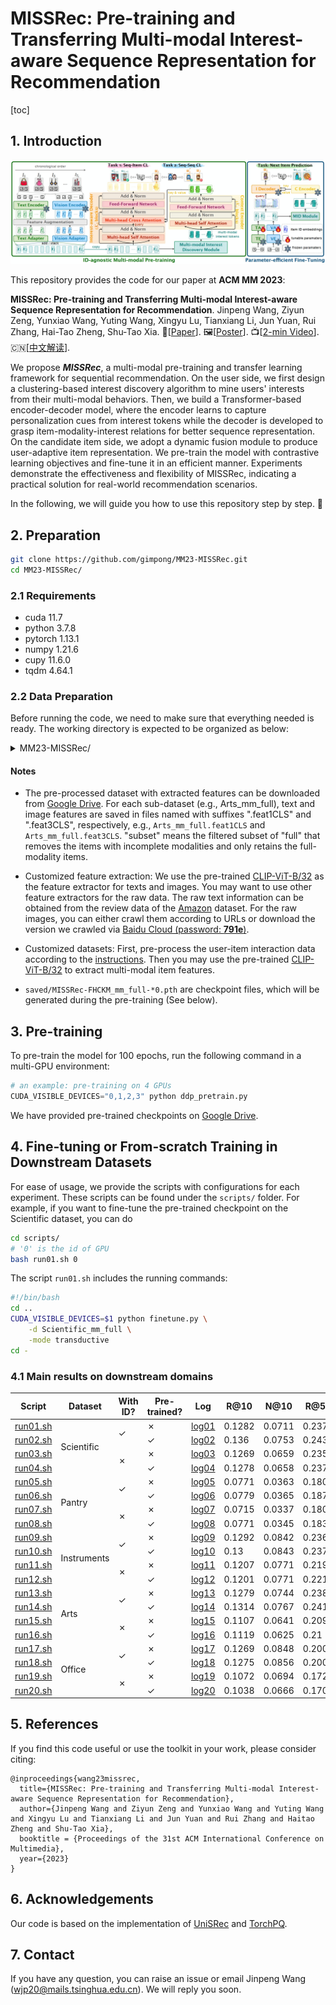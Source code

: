 # MISSRec: Pre-training and Transferring Multi-modal Interest-aware Sequence Representation for Recommendation

[toc]

## 1. Introduction

![](misc/arc.png)

This repository provides the code for our paper at **ACM MM 2023**:

**MISSRec: Pre-training and Transferring Multi-modal Interest-aware Sequence Representation for Recommendation**. Jinpeng Wang, Ziyun Zeng, Yunxiao Wang, Yuting Wang, Xingyu Lu, Tianxiang Li, Jun Yuan, Rui Zhang, Hai-Tao Zheng, Shu-Tao Xia. 📝[[Paper](https://arxiv.org/abs/2308.11175)]. 🖼️[[Poster](misc/poster.pdf)]. 📺[[2-min Video](misc/teaser_video.mp4)]. 🇨🇳[[中文解读](TBD)].

We propose ***MISSRec***, a multi-modal pre-training and transfer learning framework for sequential recommendation. On the user side, we first design a clustering-based interest discovery algorithm to mine users' interests from their multi-modal behaviors. Then, we build a Transformer-based encoder-decoder model, where the encoder learns to capture personalization cues from interest tokens while the decoder is developed to grasp item-modality-interest relations for better sequence representation. On the candidate item side, we adopt a dynamic fusion module to produce user-adaptive item representation. We pre-train the model with contrastive learning objectives and fine-tune it in an efficient manner. Experiments demonstrate the effectiveness and flexibility of MISSRec, indicating a practical solution for real-world recommendation scenarios. 

In the following, we will guide you how to use this repository step by step. 🤗

## 2. Preparation

```bash
git clone https://github.com/gimpong/MM23-MISSRec.git
cd MM23-MISSRec/
```

### 2.1 Requirements

- cuda 11.7
- python 3.7.8
- pytorch 1.13.1
- numpy 1.21.6
- cupy 11.6.0
- tqdm 4.64.1

### 2.2 Data Preparation

Before running the code, we need to make sure that everything needed is ready. The working directory is expected to be organized as below:

<details><summary>MM23-MISSRec/</summary>
<ul>
    <li>fig/</li>
    <li>data/</li>
    <li>reference_log/</li>
    <li>props/</li>
    <li>recbole/</li>
    <li>torchpq/</li>
    <li>saved/</li>
    <ul>
        <li>MISSRec-FHCKM_mm_full-10.pth</li>
        <li>MISSRec-FHCKM_mm_full-20.pth</li>
        <li>...</li>
        <li>MISSRec-FHCKM_mm_full-100.pth</li>
    </ul>
    <li>datasets/</li>
    <ul>
        <li>pretrain/</li>
        <ul>
            <li>FHCKM_mm_full/</li>
        </ul>
        <li>downstream/</li>
        <ul>
            <li>Scientific_mm_subset/</li>
            <li>Scientific_mm_full/</li>
            <li>Pantry_mm_subset/</li>
            <li>Pantry_mm_full/</li>
            <li>Office_mm_subset/</li>
            <li>Office_mm_full/</li>
            <li>Instruments_mm_subset/</li>
            <li>Instruments_mm_full/</li>
            <li>Arts_mm_subset/</li>
            <li>Arts_mm_full/</li>
            <ul>
                <li>Arts_mm_full.feat1CLS</li>
                <li>Arts_mm_full.feat3CLS</li>
                <li>Arts_mm_full.text</li>
                <li>Arts_mm_full.item2index</li>
                <li>Arts_mm_full.user2index</li>
                <li>Arts_mm_full.test.inter</li>
                <li>Arts_mm_full.train.inter</li>
                <li>Arts_mm_full.valid.inter</li>
            </ul>
        </ul>
    </ul>
    <li>scripts/</li>
    <ul>
    	<li>run0001.sh</li>
    	<li>run0002.sh</li>
    	<li>...</li>
    </ul>
    <li>cluster_utils.py</li>
    <li>config.py</li>
    <li>ddp_finetune.py</li>
    <li>ddp_pretrain.py</li>
    <li>finetune.py</li>
    <li>missrec.py</li>
    <li>model_utils.py</li>
    <li>trainer.py</li>
    <li>utils.py</li>
</ul>
</details>

#### Notes

- The pre-processed dataset with extracted features can be downloaded from [Google Drive](https://drive.google.com/file/d/1-k8PZDp7qjEbviQrmQHrbVYYsxaInBEm/view?usp=share_link). For each sub-dataset (e.g., Arts_mm_full), text and image features are saved in files named with suffixes ".feat1CLS" and ".feat3CLS", respectively, e.g., `Arts_mm_full.feat1CLS` and `Arts_mm_full.feat3CLS`. "subset" means the filtered subset of "full" that removes the items with incomplete modalities and only retains the full-modality items.

- Customized feature extraction: We use the pre-trained [CLIP-ViT-B/32](https://github.com/openai/CLIP) as the feature extractor for texts and images. You may want to use other feature extractors for the raw data. The raw text information can be obtained from the review data of the [Amazon](https://nijianmo.github.io/amazon/index.html) dataset. 
For the raw images, you can either crawl them according to URLs or download the version we crawled via [Baidu Cloud (password: **791e**)](https://pan.baidu.com/s/1Y0KplwqPIcQsnvEoJH-gQg). 

- Customized datasets: First, pre-process the user-item interaction data according to the [instructions](https://github.com/RUCAIBox/UniSRec/blob/master/dataset#dataset-preprocessing). Then you may use the pre-trained [CLIP-ViT-B/32](https://github.com/openai/CLIP) to extract multi-modal item features.

- `saved/MISSRec-FHCKM_mm_full-*0.pth` are checkpoint files, which will be generated during the pre-training (See below).

## 3. Pre-training

To pre-train the model for 100 epochs, run the following command in a multi-GPU environment:

```python
# an example: pre-training on 4 GPUs
CUDA_VISIBLE_DEVICES="0,1,2,3" python ddp_pretrain.py
```

We have provided pre-trained checkpoints on [Google Drive](https://drive.google.com/file/d/1jYPKRB1PqkaVMZ3_2ocwykOKsRXoc56N/view?usp=sharing). 

## 4. Fine-tuning or From-scratch Training in Downstream Datasets

For ease of usage, we provide the scripts with configurations for each experiment. These scripts can be found under the `scripts/` folder. For example, if you want to fine-tune the pre-trained checkpoint on the Scientific dataset, you can do

```bash
cd scripts/
# '0' is the id of GPU
bash run01.sh 0
```

The script `run01.sh` includes the running commands:

```bash
#!/bin/bash
cd ..
CUDA_VISIBLE_DEVICES=$1 python finetune.py \
    -d Scientific_mm_full \
    -mode transductive
cd -
```

### 4.1 Main results on downstream domains
<table>
<thead>
  <tr>
    <th>Script</th>
    <th>Dataset</th>
    <th>With ID?</th>
    <th>Pre-trained?</th>
    <th>Log</th>
    <th>R@10</th>
    <th>N@10</th>
    <th>R@50</th>
    <th>N@50</th>
  </tr>
</thead>
<tbody>
  <tr>
    <td><a href="script/run01.sh">run01.sh</a></td>
    <td rowspan="4">Scientific</td>
    <td rowspan="2">✓</td>
    <td>✗</td>
    <td><a href="reference_log/full/Scientific/ID1/PT0/Oct-20-2023_03-18-42.log">log01</a></td>
    <td>0.1282</td>
    <td>0.0711</td>
    <td>0.2376</td>
    <td>0.0946</td>
  </tr>
  <tr>
    <td><a href="script/run02.sh">run02.sh</a></td>
    <td>✓</td>
    <td><a href="reference_log/full/Scientific/ID1/PT1/Oct-20-2023_03-18-38.log">log02</a></td>
    <td>0.136</td>
    <td>0.0753</td>
    <td>0.2431</td>
    <td>0.0983</td>
  </tr>
  <tr>
    <td><a href="script/run03.sh">run03.sh</a></td>
    <td rowspan="2">✗</td>
    <td>✗</td>
    <td><a href="reference_log/full/Scientific/ID0/PT0/Oct-20-2023_03-18-40.log">log03</a></td>
    <td>0.1269</td>
    <td>0.0659</td>
    <td>0.2354</td>
    <td>0.0891</td>
  </tr>
  <tr>
    <td><a href="script/run04.sh">run04.sh</a></td>
    <td>✓</td>
    <td><a href="reference_log/full/Scientific/ID0/PT1/Oct-20-2023_03-27-47.log">log04</a></td>
    <td>0.1278</td>
    <td>0.0658</td>
    <td>0.2375</td>
    <td>0.0893</td>
  </tr>
  <tr>
    <td><a href="script/run05.sh">run05.sh</a></td>
    <td rowspan="4">Pantry</td>
    <td rowspan="2">✓</td>
    <td>✗</td>
    <td><a href="reference_log/full/Pantry/ID1/PT0/Oct-20-2023_03-23-36.log">log05</a></td>
    <td>0.0771</td>
    <td>0.0363</td>
    <td>0.1804</td>
    <td>0.0583</td>
  </tr>
  <tr>
    <td><a href="script/run06.sh">run06.sh</a></td>
    <td>✓</td>
    <td><a href="reference_log/full/Pantry/ID1/PT1/Oct-20-2023_03-24-57.log">log06</a></td>
    <td>0.0779</td>
    <td>0.0365</td>
    <td>0.1875</td>
    <td>0.0598</td>
  </tr>
  <tr>
    <td><a href="script/run07.sh">run07.sh</a></td>
    <td rowspan="2">✗</td>
    <td>✗</td>
    <td><a href="reference_log/full/Pantry/ID0/PT0/Oct-20-2023_03-27-32.log">log07</a></td>
    <td>0.0715</td>
    <td>0.0337</td>
    <td>0.1801</td>
    <td>0.0569</td>
  </tr>
  <tr>
    <td><a href="script/run08.sh">run08.sh</a></td>
    <td>✓</td>
    <td><a href="reference_log/full/Pantry/ID0/PT1/Oct-20-2023_03-33-51.log">log08</a></td>
    <td>0.0771</td>
    <td>0.0345</td>
    <td>0.1833</td>
    <td>0.0571</td>
  </tr>
  <tr>
    <td><a href="script/run09.sh">run09.sh</a></td>
    <td rowspan="4">Instruments</td>
    <td rowspan="2">✓</td>
    <td>✗</td>
    <td><a href="reference_log/full/Instruments/ID1/PT0/Oct-20-2023_03-30-29.log">log09</a></td>
    <td>0.1292</td>
    <td>0.0842</td>
    <td>0.2369</td>
    <td>0.1072</td>
  </tr>
  <tr>
    <td><a href="script/run10.sh">run10.sh</a></td>
    <td>✓</td>
    <td><a href="reference_log/full/Instruments/ID1/PT1/Oct-20-2023_03-32-41.log">log10</a></td>
    <td>0.13</td>
    <td>0.0843</td>
    <td>0.237</td>
    <td>0.1071</td>
  </tr>
  <tr>
    <td><a href="script/run11.sh">run11.sh</a></td>
    <td rowspan="2">✗</td>
    <td>✗</td>
    <td><a href="reference_log/full/Instruments/ID0/PT0/Oct-20-2023_03-43-46.log">log11</a></td>
    <td>0.1207</td>
    <td>0.0771</td>
    <td>0.2191</td>
    <td>0.0981</td>
  </tr>
  <tr>
    <td><a href="script/run12.sh">run12.sh</a></td>
    <td>✓</td>
    <td><a href="reference_log/full/Instruments/ID0/PT1/Oct-20-2023_03-43-56.log">log12</a></td>
    <td>0.1201</td>
    <td>0.0771</td>
    <td>0.2218</td>
    <td>0.0988</td>
  </tr>
  <tr>
    <td><a href="script/run13.sh">run13.sh</a></td>
    <td rowspan="4">Arts</td>
    <td rowspan="2">✓</td>
    <td>✗</td>
    <td><a href="reference_log/full/Arts/ID1/PT0/Oct-20-2023_03-44-08.log">log13</a></td>
    <td>0.1279</td>
    <td>0.0744</td>
    <td>0.2387</td>
    <td>0.0982</td>
  </tr>
  <tr>
    <td><a href="script/run14.sh">run14.sh</a></td>
    <td>✓</td>
    <td><a href="reference_log/full/Arts/ID1/PT1/Oct-20-2023_03-55-46.log">log14</a></td>
    <td>0.1314</td>
    <td>0.0767</td>
    <td>0.241</td>
    <td>0.1002</td>
  </tr>
  <tr>
    <td><a href="script/run15.sh">run15.sh</a></td>
    <td rowspan="2">✗</td>
    <td>✗</td>
    <td><a href="reference_log/full/Arts/ID0/PT0/Oct-20-2023_04-09-49.log">log15</a></td>
    <td>0.1107</td>
    <td>0.0641</td>
    <td>0.2093</td>
    <td>0.0853</td>
  </tr>
  <tr>
    <td><a href="script/run16.sh">run16.sh</a></td>
    <td>✓</td>
    <td><a href="reference_log/full/Arts/ID0/PT1/Oct-20-2023_04-10-22.log">log16</a></td>
    <td>0.1119</td>
    <td>0.0625</td>
    <td>0.21</td>
    <td>0.0836</td>
  </tr>
  <tr>
    <td><a href="script/run17.sh">run17.sh</a></td>
    <td rowspan="4">Office</td>
    <td rowspan="2">✓</td>
    <td>✗</td>
    <td><a href="reference_log/full/Office/ID1/PT0/Oct-20-2023_13-09-03.log">log17</a></td>
    <td>0.1269</td>
    <td>0.0848</td>
    <td>0.2001</td>
    <td>0.1005</td>
  </tr>
  <tr>
    <td><a href="script/run18.sh">run18.sh</a></td>
    <td>✓</td>
    <td><a href="reference_log/full/Office/ID1/PT1/Oct-20-2023_14-52-29.log">log18</a></td>
    <td>0.1275</td>
    <td>0.0856</td>
    <td>0.2005</td>
    <td>0.1012</td>
  </tr>
  <tr>
    <td><a href="script/run19.sh">run19.sh</a></td>
    <td rowspan="2">✗</td>
    <td>✗</td>
    <td><a href="reference_log/full/Office/ID0/PT0/Oct-20-2023_05-19-59.log">log19</a></td>
    <td>0.1072</td>
    <td>0.0694</td>
    <td>0.1726</td>
    <td>0.0834</td>
  </tr>
  <tr>
    <td><a href="script/run20.sh">run20.sh</a></td>
    <td>✓</td>
    <td><a href="reference_log/full/Office/ID0/PT1/Oct-20-2023_05-19-23.log">log20</a></td>
    <td>0.1038</td>
    <td>0.0666</td>
    <td>0.1701</td>
    <td>0.0808</td>
  </tr>
</tbody>
</table>


## 5. References

If you find this code useful or use the toolkit in your work, please consider citing:

```
@inproceedings{wang23missrec,
  title={MISSRec: Pre-training and Transferring Multi-modal Interest-aware Sequence Representation for Recommendation},
  author={Jinpeng Wang and Ziyun Zeng and Yunxiao Wang and Yuting Wang and Xingyu Lu and Tianxiang Li and Jun Yuan and Rui Zhang and Haitao Zheng and Shu-Tao Xia},
  booktitle = {Proceedings of the 31st ACM International Conference on Multimedia},
  year={2023}
}
```

## 6. Acknowledgements

Our code is based on the implementation of [UniSRec](https://github.com/RUCAIBox/UniSRec) and [TorchPQ](https://github.com/DeMoriarty/TorchPQ).

## 7. Contact

If you have any question, you can raise an issue or email Jinpeng Wang (wjp20@mails.tsinghua.edu.cn). We will reply you soon.